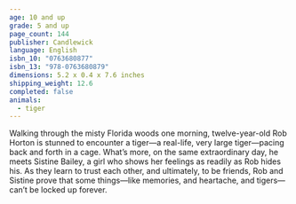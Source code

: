 ```yaml
---
age: 10 and up
grade: 5 and up
page_count: 144
publisher: Candlewick
language: English
isbn_10: "0763680877"
isbn_13: "978-0763680879"
dimensions: 5.2 x 0.4 x 7.6 inches
shipping_weight: 12.6
completed: false
animals:
  - tiger
---
```


Walking through the misty Florida woods one morning, twelve-year-old Rob Horton is stunned to encounter a tiger—a real-life, very large tiger—pacing back and forth in a cage. What’s more, on the same extraordinary day, he meets Sistine Bailey, a girl who shows her feelings as readily as Rob hides his. As they learn to trust each other, and ultimately, to be friends, Rob and Sistine prove that some things—like memories, and heartache, and tigers—can’t be locked up forever.
